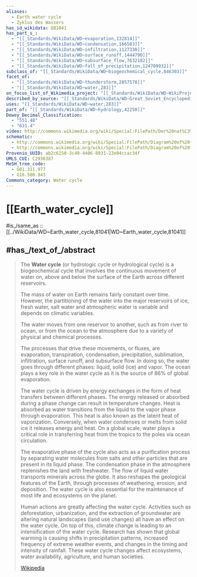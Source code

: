 ```yaml
---
aliases:
  - Earth water cycle
  - Zyklus des Wassers
has_id_wikidata: Q81041
has_part_s_:
  - "[[_Standards/WikiData/WD~evaporation,132814]]"
  - "[[_Standards/WikiData/WD~condensation,166583]]"
  - "[[_Standards/WikiData/WD~infiltration,1127330]]"
  - "[[_Standards/WikiData/WD~surface_runoff,1444790]]"
  - "[[_Standards/WikiData/WD~subsurface_flow,7632182]]"
  - "[[_Standards/WikiData/WD~fall_of_precipitation,124709932]]"
subclass_of: "[[_Standards/WikiData/WD~biogeochemical_cycle,846303]]"
facet_of:
  - "[[_Standards/WikiData/WD~thunderstorm,2857578]]"
  - "[[_Standards/WikiData/WD~water,283]]"
on_focus_list_of_Wikimedia_project: "[[_Standards/WikiData/WD~WikiProject_Climate_change,15305047]]"
described_by_source: "[[_Standards/WikiData/WD~Great_Soviet_Encyclopedia_(1926_1947),20078554]]"
uses: "[[_Standards/WikiData/WD~water,283]]"
part_of: "[[_Standards/WikiData/WD~hydrology,42250]]"
Dewey_Decimal_Classification:
  - "551.48"
  - "631.4"
video: http://commons.wikimedia.org/wiki/Special:FilePath/Der%20nat%C3%BCrliche%20Wasserkreislauf.webm
schematic:
  - http://commons.wikimedia.org/wiki/Special:FilePath/Diagram%20of%20the%20Water%20Cycle.jpg
  - http://commons.wikimedia.org/wiki/Special:FilePath/Diagram%20of%20the%20Water%20Cycle%20B.svg
Provenio_UUID: ab2c6150-3c40-4406-8931-22e04ccac34f
UMLS_CUI: C2936387
MeSH_tree_code:
  - G01.311.977
  - G16.500.943
Commons_category: Water cycle
---
```


# [[Earth_water_cycle]]

#is_/same_as :: [[../WikiData/WD~Earth_water_cycle,81041|WD~Earth_water_cycle,81041]]

## #has_/text_of_/abstract 

> The **Water cycle** (or hydrologic cycle or hydrological cycle) is a biogeochemical cycle 
> that involves the continuous movement of water on, above and below the surface of the Earth across different reservoirs. 
> 
> The mass of water on Earth remains fairly constant over time. 
> However, the partitioning of the water into the major reservoirs of ice, fresh water, salt water 
> and atmospheric water is variable and depends on climatic variables. 
> 
> The water moves from one reservoir to another, such as from river to ocean, 
> or from the ocean to the atmosphere due to a variety of physical and chemical processes. 
> 
> The processes that drive these movements, or fluxes, are evaporation, transpiration, condensation, precipitation, sublimation, infiltration, surface runoff, and subsurface flow. In doing so, the water goes through different phases: liquid, solid (ice) and vapor. The ocean plays a key role in the water cycle as it is the source of 86% of global evaporation.
>
> The water cycle is driven by energy exchanges in the form of heat transfers between different phases. The energy released or absorbed during a phase change can result in temperature changes. Heat is absorbed as water transitions from the liquid to the vapor phase through evaporation. This heat is also known as the latent heat of vaporization. Conversely, when water condenses or melts from solid ice it releases energy and heat. On a global scale, water plays a critical role in transferring heat from the tropics to the poles via ocean circulation.
>
> The evaporative phase of the cycle also acts as a purification process by separating water molecules from salts and other particles that are present in its liquid phase. The condensation phase in the atmosphere replenishes the land with freshwater. The flow of liquid water transports minerals across the globe. It also reshapes the geological features of the Earth, through processes of weathering, erosion, and deposition. The water cycle is also essential for the maintenance of most life and ecosystems on the planet.
>
> Human actions are greatly affecting the water cycle. Activities such as deforestation, urbanization, and the extraction of groundwater are altering natural landscapes (land use changes) all have an effect on the water cycle. On top of this, climate change is leading to an intensification of the water cycle. Research has shown that global warming is causing shifts in precipitation patterns, increased frequency of extreme weather events, and changes in the timing and intensity of rainfall. These water cycle changes affect ecosystems, water availability, agriculture, and human societies.
>
> [Wikipedia](https://en.wikipedia.org/wiki/Water%20cycle) 


